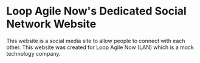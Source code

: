 # Loop Agile Now's Dedicated Social Network Website
This website is a social media site to allow people to connect with each other. This website was created for Loop Agile Now (LAN) which is a mock technology company. 